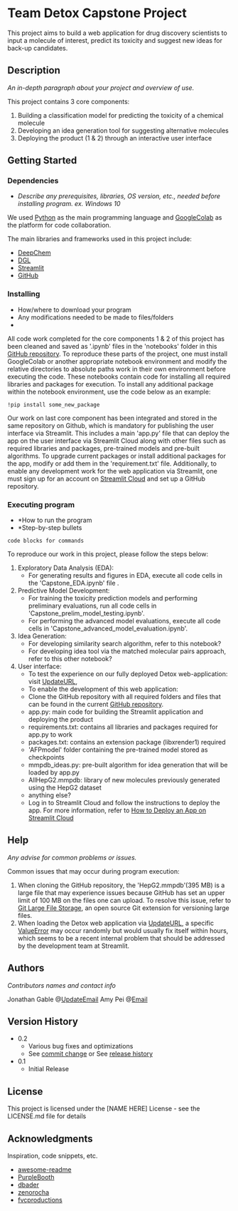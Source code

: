 # Team Detox Capstone Project 

This project aims to build a web application for drug discovery scientists to input a molecule of interest, predict its toxicity and suggest new ideas for back-up candidates. 

## Description
*An in-depth paragraph about your project and overview of use.*

This project contains 3 core components:
1. Building a classification model for predicting the toxicity of a chemical molecule
2. Developing an idea generation tool for suggesting alternative molecules
3. Deploying the product (1 & 2) through an interactive user interface 

## Getting Started

### Dependencies
* *Describe any prerequisites, libraries, OS version, etc., needed before installing program. ex. Windows 10*

We used [Python]( https://www.python.org/) as the main programming language and [GoogleColab](https://colab.research.google.com/) as the platform for code collaboration.

The main libraries and frameworks used in this project include:
* [DeepChem](https://deepchem.io/)
* [DGL](https://www.dgl.ai/)
* [Streamlit](https://streamlit.io/)
* [GitHub](https://github.com/)

### Installing

* How/where to download your program
* Any modifications needed to be made to files/folders
* 
All code work completed for the core components 1 & 2 of this project has been cleaned and saved as '.ipynb' files in the 'notebooks' folder in this [GitHub repository](https://github.com/luyingamypei/capstone_ui). To reproduce these parts of the project, one must install GoogleColab or another appropriate notebook environment and modify the relative directories to absolute paths work in their own environment before executing the code. These notebooks contain code for installing all required libraries and packages for execution. To install any additional package within the notebook environment, use the code below as an example: 
```
!pip install some_new_package
```

Our work on last core component has been integrated and stored in the same repository on Github, which is mandatory for publishing the user interface via Streamlit. This includes a main 'app.py' file that can deploy the app on the user interface via Streamlit Cloud along with other files such as required libraries and packages, pre-trained models and pre-built algorithms. To upgrade current packages or install additional packages for the app, modify or add them in the 'requirement.txt' file. Additionally, to enable any development work for the web application via Streamlit, one must sign up for an account on [Streamlit Cloud](https://streamlit.io/cloud) and set up a GitHub repository.


### Executing program

* *How to run the program
* *Step-by-step bullets
```
code blocks for commands
```

To reproduce our work in this project, please follow the steps below:
1. Exploratory Data Analysis (EDA): 
   - For generating results and figures in EDA, execute all code cells in the 'Capstone_EDA.ipynb' file .
2. Predictive Model Development:
   - For training the toxicity prediction models and performing preliminary evaluations, run all code cells in 'Capstone_prelim_model_testing.ipynb'.
   - For performing the advanced model evaluations, execute all code cells in 'Capstone_advanced_model_evaluation.ipynb'.
3. Idea Generation:
   - For developing similarity search algorithm, refer to this notebook?
   - For developing idea tool via the matched molecular pairs approach, refer to this other notebook?  
4. User interface:
   - To test the experience on our fully deployed Detox web-application: visit [UpdateURL](https://luyingamypei-capstone-ui-app-amgnts.streamlit.app/), 
   - To enable the development of this web application:
    - Clone the GitHub repository with all required folders and files that can be found in the current [GitHub repository](https://github.com/luyingamypei/capstone_ui).  
     - app.py: main code for building the Streamlit application and deploying the product  
     - requirements.txt: contains all libraries and packages required for app.py to work
     - packages.txt: contains an extension package (libxrender1) required
     - 'AFPmodel' folder containing the pre-trained model stored as checkpoints 
     - mmpdb_ideas.py: pre-built algorithm for idea generation that will be loaded by app.py
     - AllHepG2.mmpdb: library of new molecules previously generated using the HepG2 dataset
     - anything else?
    - Log in to Streamlit Cloud and follow the instructions to deploy the app. For more information, refer to [How to Deploy an App on Streamlit Cloud](https://docs.streamlit.io/streamlit-community-cloud/get-started/deploy-an-app)

## Help
*Any advise for common problems or issues.*

Common issues that may occur during program execution:
1. When cloning the GitHub repository, the 'HepG2.mmpdb'(395 MB) is a large file that may experience issues because GitHub has set an upper limit of 100 MB on the files one can upload. To resolve this issue, refer to [Git Large File Storage](https://git-lfs.com/), an open source Git extension for versioning large files.
2. When loading the Detox web application via [UpdateURL](https://luyingamypei-capstone-ui-app-amgnts.streamlit.app/), a specific [ValueError](https://discuss.streamlit.io/t/valueerror-setting-an-array-element-with-a-sequence/40272) may occur randomly but would usually fix itself within hours, which seems to be a recent internal problem that should be addressed by the development team at Streamlit.     

## Authors
*Contributors names and contact info*

Jonathan Gable @[UpdateEmail](gablejo@umich.edu)
Amy Pei @[Email](luyingp@umich.edu)

## Version History
* 0.2
    * Various bug fixes and optimizations
    * See [commit change]() or See [release history]()
* 0.1
    * Initial Release

## License

This project is licensed under the [NAME HERE] License - see the LICENSE.md file for details

## Acknowledgments

Inspiration, code snippets, etc.
* [awesome-readme](https://github.com/matiassingers/awesome-readme)
* [PurpleBooth](https://gist.github.com/PurpleBooth/109311bb0361f32d87a2)
* [dbader](https://github.com/dbader/readme-template)
* [zenorocha](https://gist.github.com/zenorocha/4526327)
* [fvcproductions](https://gist.github.com/fvcproductions/1bfc2d4aecb01a834b46)
